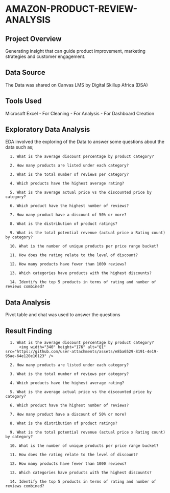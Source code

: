 # AMAZON-PRODUCT-REVIEW-ANALYSIS

## Project Overview

Generating insight that can guide product improvement, marketing strategies and customer engagement.

## Data Source

The Data was shared on Canvas LMS by Digital Skillup Africa (DSA)

## Tools Used

Microsoft Excel
    - For Cleaning
    - For Analysis
    - For Dashboard Creation

    
## Exploratory Data Analysis
EDA involved the exploring of the Data to answer some questions about the data such as;

      1. What is the average discount percentage by product category?

      2. How many products are listed under each category?

      3. What is the total number of reviews per category?

      4. Which products have the highest average rating?

      5. What is the average actual price vs the discounted price by category?

      6. Which product have the highest number of reviews?

      7. How many product have a discount of 50% or more?

      8. What is the distribution of product ratings?

      9. What is the total potential revenue (actual price x Rating count) by category?

      10. What is the number of unique products per price range bucket?

      11. How does the rating relate to the level of discount?

      12. How many products have fewer than 1000 reviews?

      13. Which categories have products with the highest discounts?

      14. Identify the top 5 products in terms of rating and number of reviews combined?


## Data Analysis

Pivot table and chat was used to answer the questions

## Result Finding

      1. What is the average discount percentage by product category?
          <img width="340" height="176" alt="Q1" src="https://github.com/user-attachments/assets/e8ba6529-8191-4e19-95ae-64e120e16123" />

      2. How many products are listed under each category?

      3. What is the total number of reviews per category?

      4. Which products have the highest average rating?

      5. What is the average actual price vs the discounted price by category?

      6. Which product have the highest number of reviews?

      7. How many product have a discount of 50% or more?

      8. What is the distribution of product ratings?

      9. What is the total potential revenue (actual price x Rating count) by category?

      10. What is the number of unique products per price range bucket?

      11. How does the rating relate to the level of discount?

      12. How many products have fewer than 1000 reviews?

      13. Which categories have products with the highest discounts?

      14. Identify the top 5 products in terms of rating and number of reviews combined?

